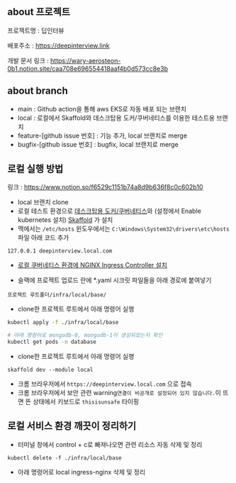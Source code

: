 ## about 프로젝트

프로젝트명 : 딥인터뷰

배포주소 :
<https://deepinterview.link>

개발 문서 링크 : 
<https://wary-aerosteon-0b1.notion.site/caa708e696554418aaf4b0d573cc8e3b>

## about branch
- main : Github action을 통해 aws EKS로 자동 배포 되는 브랜치
- local : 로컬에서 Skaffold와 데스크탑용 도커/쿠버네티스를 이용한 테스트용 브랜치
- feature-[github issue 번호] : 기능 추가, local 브랜치로 merge
- bugfix-[github issue 번호] : bugfix, local 브랜치로 merge

## 로컬 실행 방법
링크 : 
<https://www.notion.so/f6529c1151b74a8d9b636f8c0c602b10>
- local 브랜치  clone
- 로컬 테스트 환경으로 [데스크탑용 도커/쿠버네티스](https://www.docker.com/products/docker-desktop/)와 (설정에서 Enable kubernetes 설치) [Skaffold](https://skaffold.dev/docs/install/) 가 설치
- 맥에서는 `/etc/hosts` 윈도우에서는 `C:\Windows\System32\drivers\etc\hosts` 파일 아래 코드 추가

```
127.0.0.1 deepinterview.local.com
```

- [로컬 쿠버네티스 환경에 NGINX Ingress Controller 설치](https://kubernetes.github.io/ingress-nginx/deploy/#quick-start)

- 슬랙에 프로젝트 업로드 란에 *.yaml 시크릿 파일들을 아래 경로에 붙여넣기
```
프로젝트 루트폴더/infra/local/base/
```

- clone한 프로젝트 루트에서 아래 명령어 실행
```sh
kubectl apply -f ./infra/local/base

# 아래 명령어로 mongodb-0, mongodb-1이 생성되었는지 확인
kubectl get pods -n database
```

- clone한 프로젝트 루트에서 아래 명령어 실행 

```
skaffold dev --module local
``` 
- 크롬 브라우저에서 `https://deepinterview.local.com` 으로 접속 
- 크롬 브라우저에서 보안 관련 warning`연결이 비공개로 설정되어 있지 않습니다.`이 뜨면 뜬 상태에서 키보드로 `thisisunsafe` 타이핑

## 로컬 서비스 환경 깨끗이 정리하기

- 터미널 창에서 control + c로 빠져나오면 관련 리소스 자동 삭제 및 정리

```
kubectl delete -f ./infra/local/base

```

- 아래 명령어로 local ingress-nginx 삭제 및 정리
```

```
